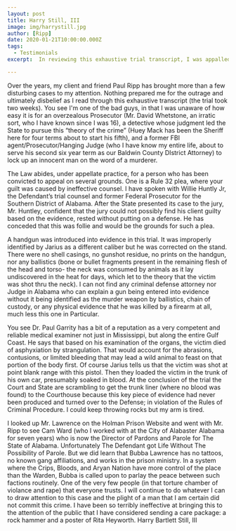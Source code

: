 ```yaml
---
layout: post
title: Harry Still, III
image: img/harrystill.jpg
author: [Ripp]
date: 2020-01-21T10:00:00.000Z
tags:
  - Testimonials
excerpt:  In reviewing this exhaustive trial transcript, I was appalled by the injustice that allowed an innocent man, Murray "Bubba" Lawrence, to be convicted based on flawed evidence and the word of a murderer, and I am committed to drawing attention to his plight.

---
```

 Over the years, my client and friend Paul Ripp has brought more than a few disturbing cases to my attention. Nothing prepared me for the outrage and ultimately disbelief as I read through this exhaustive transcript (the trial took two weeks). You see I'm one of the bad guys, in that I was unaware of how easy it is for an overzealous Prosecutor (Mr. David Whetstone, an irratic sort, who I have known since I was 16), a detective whose judgment led the State to pursue this “theory of the crime” (Huey Mack has been the Sheriff here for four terms about to start his fifth), and a former FBI agent/Prosecutor/Hanging Judge (who I have know my entire life, about to serve his second six year term as our Baldwin County DIstrict Attorney) to lock up an innocent man on the word of a murderer. 
 
 The Law abides, under appellate practice, for a person who has been convicted to appeal on several grounds. One is a Rule 32 plea, where your guilt was caused by ineffective counsel. I have spoken with Willie Huntly Jr, the Defendant’s trial counsel and former Federal Prosecutor for the Southern District of Alabama. After the State presented its case to the jury, Mr. Huntley, confident that the jury could not possibly find his client guilty based on the evidence, rested without putting on a defense. He has conceded that this was follie and would be the grounds for such a plea. 
 
 A handgun was introduced into evidence in this trial. It was improperly identified by Jarius as a different caliber but he was corrected on the stand. There were no shell casings, no gunshot residue, no prints on the handgun, nor any ballistics (bone or bullet fragments present in the remaining flesh of the head and torso- the neck was consumed by animals as it lay undiscovered in the heat for days, which let to the theory that the victim was shot thru the neck). I can not find any criminal defense attorney nor Judge in Alabama who can explain a gun being entered into evidence without it being identified as the murder weapon by ballistics, chain of custody, or any physical evidence that he was killed by a firearm at all, much less this one in Particular. 
 
 You see Dr. Paul Garrity has a bit of a reputation as a very competent and reliable medical examiner not just in Mississippi, but along the entire Gulf Coast. He says that based on his examination of the organs, the victim died of asphyxiation by strangulation. That would account for the abrasions, contusions, or limited bleeding that may lead a wild animal to feast on that portion of the body first. Of course Jarius tells us that the victim was shot at point blank range with this pistol. Then they loaded the victim in the trunk of his own car, presumably soaked in blood. At the conclusion of the trial the Court and State are scrambling to get the trunk liner (where no blood was found) to the Courthouse because this key piece of evidence had never been produced and turned over to the Defense; in violation of the Rules of Criminal Procedure. I could keep throwing rocks but my arm is tired. 
 
 I looked up Mr. Lawrence on the Holman Prison Website and went with Mr. Ripp to see Cam Ward (who I worked with at the City of Alabaster Alabama for seven years) who is now the Director of Pardons and Parole for The State of Alabama. Unfortunately The Defendant got Life Without The Possibility of Parole. But we did learn that Bubba Lawrence has no tattoos, no known gang affiliations, and works in the prison ministry. In a system where the Crips, Bloods, and Aryan Nation have more control of the place than the Warden, Bubba is called upon to parlay the peace between such factions routinely. One of the very few people (in that torture chamber of violance and rape) that everyone trusts. I will continue to do whatever I can to draw attention to this case and the plight of a man that I am certain did not commit this crime. I have been so terribly ineffective at bringing this to the  attention of the public that I have considered sending a care package: a rock hammer and a poster of Rita Heyworth. Harry Bartlett Still, III
